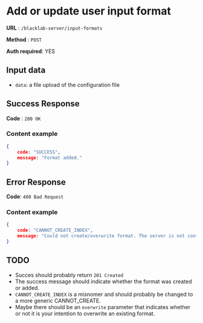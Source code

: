 # Add or update user input format

**URL** : `/blacklab-server/input-formats`

**Method** : `POST`

**Auth required**: YES

## Input data

- `data`: a file upload of the configuration file

## Success Response

**Code** : `200 OK`

### Content example

```json
{
    code: "SUCCESS",
    message: "Format added."
}
```

## Error Response

**Code**: `400 Bad Request`

### Content example

```json
{
    code: "CANNOT_CREATE_INDEX",
    message: "Could not create/overwrite format. The server is not configured with support for user content."
}
```

## TODO

- Succes should probably return `201 Created`
- The success message should indicate whether the format was created or added.
- `CANNOT_CREATE_INDEX` is a misnomer and should probably be changed to a more generic CANNOT_CREATE.
- Maybe there should be an `overwrite` parameter that indicates whether or not it is your intention to overwrite an existing format.
